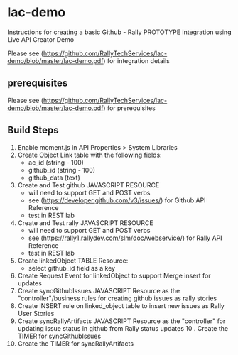 # lac-demo
Instructions for creating a basic Github - Rally PROTOTYPE integration using Live API Creator Demo

Please see (https://github.com/RallyTechServices/lac-demo/blob/master/lac-demo.pdf) for integration details 

## prerequisites
Please see (https://github.com/RallyTechServices/lac-demo/blob/master/lac-demo.pdf) for prerequisites

## Build Steps
1.  Enable moment.js in API Properties > System Libraries 
2.  Create Object Link table with the following fields:
      - ac_id (string - 100)
      - github_id (string - 100)
      - github_data (text) 
3.  Create and Test github JAVASCRIPT RESOURCE
      - will need to support GET and POST verbs 
      - see (https://developer.github.com/v3/issues/) for Github API Reference 
      - test in REST lab
4.  Create and Test rally JAVASCRIPT RESOURCE
      - will need to support GET and POST verbs 
      - see (https://rally1.rallydev.com/slm/doc/webservice/) for Rally API Reference 
      - test in REST lab
5.  Create linkedObject TABLE Resource:
      - select github_id field as a key 
6.  Create Request Event for linkedObject to support Merge insert for updates 
7.  Create syncGithubIssues JAVASCRIPT Resource as the "controller"/business rules for creating github issues as rally stories 
8.  Create INSERT rule on linked_object table to insert new issues as Rally User Stories
9.  Create syncRallyArtifacts JAVASCRIPT Resource as the "controller" for updating issue status in github from Rally status updates 
10 . Create the TIMER for syncGithubIssues
11.  Create the TIMER for syncRallyArtifacts 

 
